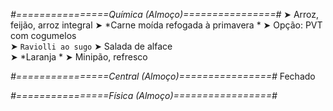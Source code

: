 
*#================Química (Almoço)================#*
➤ Arroz, feijão, arroz integral
➤ *Carne moída refogada à primavera *
➤ Opção: PVT com cogumelos    
➤ `Raviolli ao sugo`
➤ Salada de alface  
➤ *Laranja *
➤ Minipão, refresco

*#================Central (Almoço)================#*
Fechado

*#================Física (Almoço)=================#*
